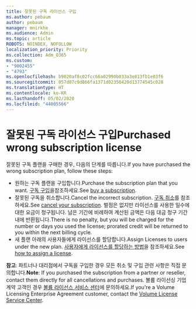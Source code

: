 ```yaml
---
title: 잘못된 구독 라이선스 구입
ms.author: pebaum
author: pebaum
manager: mnirkhe
ms.audience: Admin
ms.topic: article
ROBOTS: NOINDEX, NOFOLLOW
localization_priority: Priority
ms.collection: Adm_O365
ms.custom:
- "9002455"
- "4793"
ms.openlocfilehash: b9020af8c02fcc66a02990b033a3e813fb1e03f6
ms.sourcegitcommit: 057d87c9d866fa1371d02350420d13774545c028
ms.translationtype: HT
ms.contentlocale: ko-KR
ms.lasthandoff: 05/02/2020
ms.locfileid: "44005566"
---
```

# <a name="purchased-wrong-subscription-license"></a><span data-ttu-id="da40c-102">잘못된 구독 라이선스 구입</span><span class="sxs-lookup"><span data-stu-id="da40c-102">Purchased wrong subscription license</span></span>

<span data-ttu-id="da40c-103">잘못된 구독 플랜을 구매한 경우, 다음의 단계를 따릅니다.</span><span class="sxs-lookup"><span data-stu-id="da40c-103">If you have purchased the wrong subscription plan, follow these steps:</span></span>

- <span data-ttu-id="da40c-104">원하는 구독 플랜을 구입합니다.</span><span class="sxs-lookup"><span data-stu-id="da40c-104">Purchase the subscription plan that you want.</span></span> <span data-ttu-id="da40c-105">[구독 구입](https://docs.microsoft.com/alchemyinsights/buy-a-subscription-to-office-365-for-business)을참조하세요.</span><span class="sxs-lookup"><span data-stu-id="da40c-105">See [buy a subscription](https://docs.microsoft.com/alchemyinsights/buy-a-subscription-to-office-365-for-business).</span></span>
- <span data-ttu-id="da40c-106">잘못된 구독을 취소합니다.</span><span class="sxs-lookup"><span data-stu-id="da40c-106">Cancel the incorrect subscription.</span></span> <span data-ttu-id="da40c-107">[구독 취소](https://docs.microsoft.com/alchemyinsights/canceling-your-office-365-subscription)를 참조하세요.</span><span class="sxs-lookup"><span data-stu-id="da40c-107">See [cancel your subscription](https://docs.microsoft.com/alchemyinsights/canceling-your-office-365-subscription).</span></span>
<span data-ttu-id="da40c-108">벌점은 없지만 라이선스를 사용한 일수에 대한 요금이 청구됩니다. 남은 기간에 비례하여 계산된 금액은 다음 대금 청구 기간 내에 반환됩니다.</span><span class="sxs-lookup"><span data-stu-id="da40c-108">There is no penalty, but you will be charged for the number or days you used the license; prorated credit will be returned to you within the next billing cycle.</span></span>
- <span data-ttu-id="da40c-109">새 플랜 아래의 사용자들에게 라이선스를 할당합니다.</span><span class="sxs-lookup"><span data-stu-id="da40c-109">Assign Licenses to users under the new plan.</span></span> <span data-ttu-id="da40c-110">[사용자에게 라이선스를 할당하는 방법](https://docs.microsoft.com/alchemyinsights/how-to-assign-a-license-to-a-user)을 참조하세요.</span><span class="sxs-lookup"><span data-stu-id="da40c-110">See [how to assign a license](https://docs.microsoft.com/alchemyinsights/how-to-assign-a-license-to-a-user).</span></span>

<span data-ttu-id="da40c-111">**참고**: 파트너나 대리점에서 구독을 구입한 경우 모든 취소 및 구입 관련 사항은 직접 문의합니다.</span><span class="sxs-lookup"><span data-stu-id="da40c-111">**Note**: If you purchased the subscription from a partner or reseller, contact them directly for all cancellations and purchases.</span></span> <span data-ttu-id="da40c-112">볼륨 라이선싱 기업 계약 고객인 경우 [볼륨 라이선스 서비스 센터](https://support.microsoft.com/help/4471406/how-to-contact-the-microsoft-volume-licensing-service-center)에 문의하세요.</span><span class="sxs-lookup"><span data-stu-id="da40c-112">If you're a Volume Licensing Enterprise Agreement customer, contact the [Volume License Service Center](https://support.microsoft.com/help/4471406/how-to-contact-the-microsoft-volume-licensing-service-center).</span></span>

